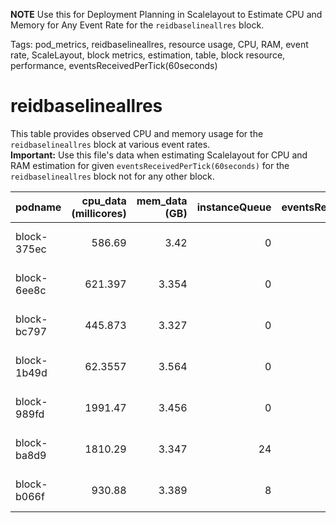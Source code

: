 **NOTE** Use this for Deployment Planning in Scalelayout to Estimate CPU and Memory for Any Event Rate for the `reidbaselineallres` block.

Tags: pod_metrics, reidbaselineallres, resource usage, CPU, RAM, event rate, ScaleLayout, block metrics, estimation, table, block resource, performance, eventsReceivedPerTick(60seconds)

# reidbaselineallres

This table provides observed CPU and memory usage for the `reidbaselineallres` block at various event rates.  
**Important:**  Use this file's data when estimating Scalelayout for CPU and RAM estimation for given `eventsReceivedPerTick(60seconds)` for the `reidbaselineallres` block not for any other block.


| podname     |   cpu_data (millicores) |   mem_data (GB) |   instanceQueue |   eventsReceivedPerTick(60seconds) | updateTime          |
|:------------|------------------------:|----------------:|----------------:|-----------------------------------:|:--------------------|
| block-375ec |                586.69   |           3.42  |               0 |                                304 | 2025-06-24 06:35:38 |
| block-6ee8c |                621.397  |           3.354 |               0 |                                304 | 2025-06-24 06:36:22 |
| block-bc797 |                445.873  |           3.327 |               0 |                                192 | 2025-06-24 06:35:40 |
| block-1b49d |                 62.3557 |           3.564 |               0 |                                 48 | 2025-06-24 06:35:33 |
| block-989fd |               1991.47   |           3.456 |               0 |                                784 | 2025-06-24 06:35:29 |
| block-ba8d9 |               1810.29   |           3.347 |              24 |                                352 | 2025-06-24 06:36:08 |
| block-b066f |                930.88   |           3.389 |               8 |                                368 | 2025-06-24 06:35:46 |


